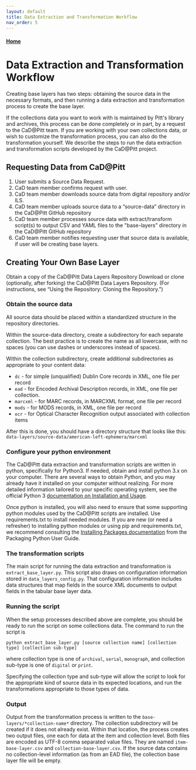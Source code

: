 ```yaml
---
layout: default
title: Data Extraction and Transformation Workflow
nav_order: 5
---
```

#### [Home](http://cadatpitt.github.io)
# Data Extraction and Transformation Workflow

Creating base layers has two steps: obtaining the source data in the necessary formats, and then running a data extraction and transformation 
process to create the base layer.

If the collections data you want to work with is maintained by Pitt's library and archives, this process can be done completely or in part, 
by a request to the CaD@Pitt team. If you are working with your own collections data, or wish to customize the transformation process, you 
can also do the transformation yourself.  We describe the steps to run the data extraction and transformation scripts developed by the CaD@Pitt project.

## Requesting Data from CaD@Pitt
1. User submits a Source Data Request. 
1. CaD team member confirms request with user. 
1. CaD team member downloads source data from digital repository and/or ILS.
1. CaD team member uploads source data to a “source-data” directory in the CaD@Pitt GitHub repository
1. CaD team member processes source data with extract/transform script(s) to output CSV and YAML files to the "base-layers" directory in the CaD@Pitt GitHub repository
1. CaD team member notifies requesting user that source data is available, if user will be creating base layers.

## Creating Your Own Base Layer
Obtain a copy of the CaD@Pitt Data Layers Repository
Download or clone (optionally, after forking) the CaD@Pitt Data Layers Repository. (For instructions, see “Using the Repository: Cloning the Repository.”)

### Obtain the source data 
All source data should be placed within a standardized structure in the repository directories. 

Within the source-data directory, create a subdirectory for each separate collection. The best practice is to create the name as all lowercase, 
with no spaces (you can use dashes or underscores instead of spaces).

Within the collection subdirectory, create additional subdirectories as appropriate to your content data:
- `dc` - for simple (unqualified) Dublin Core records in XML, one file per record
- `ead` - for Encoded Archival Description records, in XML, one file per collection. 
- `marcxml` - for MARC records, in MARCXML format, one file per record
- `mods` - for MODS records, in XML, one file per record
- `ocr` - for Optical Character Recognition output associated with collection items

After this is done, you should have a directory structure that looks like this:
`data-layers/source-data/american-left-ephemera/marcxml`

### Configure your python environment
The CaD@Pitt data extraction and transformation scripts are written in python, specifically for Python3. If needed, obtain and install python 3.x on your computer. 
There are several ways to obtain Python, and you may already have it installed on your computer without realizing. For more detailed information tailored to your 
specific operating system, see the official Python 3 [documentation on Installation and Usage](https://docs.python.org/3/using/index.html).

Once python is installed, you will also need to ensure that some supporting python modules used by the CaD@Pitt scripts are installed. Use requirements.txt to 
install needed modules. If you are new (or need a refresher) to installing python modules or using pip and requirements.txt, we recommend consulting the 
[Installing Packages documentation](https://packaging.python.org/tutorials/installing-packages/) from the Packaging Python User Guide.

### The transformation scripts
The main script for running the data extraction and transformation is `extract_base_layer.py`. This script also draws on configuration information stored in 
`data_layers_config.py`. That configuration information includes data structures that map fields in the source XML documents to output fields in the tabular 
base layer data.

### Running the script
When the setup processes described above are complete, you should be ready to run the script on some collections data. The command to run the script is

`python extract_base_layer.py [source collection name] [collection type] [collection sub-type]`

where collection type is one of `archival`, `serial`, `monograph`, and collection sub-type is one of `digital` or `print`.

Specifying the collection type and sub-type will allow the script to look for the appropriate kind of source data in its expected locations, and run the 
transformations appropriate to those types of data.

### Output
Output from the transformation process is written to the `base-layers/*collection-name*` directory. The collection subdirectory will be created if it does not 
already exist. Within that location, the process creates two output files, one each for data at the item and collection level. Both files are encoded as 
UTF-8 comma separated value files. They are named `item-base-layer.csv` and `collection-base-layer.csv`. If the source data contains no collection-level 
information (as from an EAD file), the collection base layer file will be empty.

